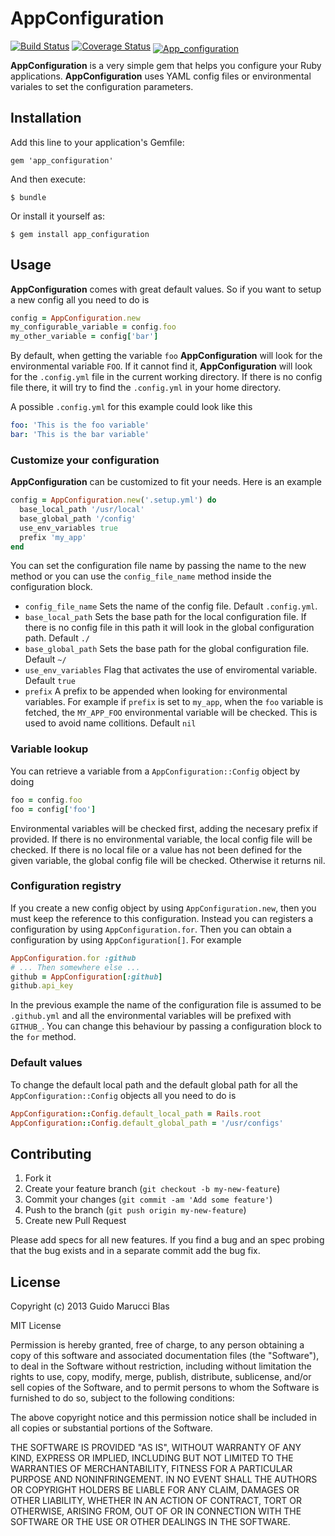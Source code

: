 # AppConfiguration

[![Build Status](https://travis-ci.org/guidomb/app_configuration.png)](https://travis-ci.org/guidomb/app_configuration)
[![Coverage Status](https://coveralls.io/repos/guidomb/app_configuration/badge.png?branch=master)](https://coveralls.io/r/guidomb/app_configuration)
<a href="/github/guidomb/app_configuration/badges"><img alt="App_configuration" src="https://codeclimate.com/github/guidomb/app_configuration.png" style="position: relative; top: 4px"></a>

**AppConfiguration** is a very simple gem that helps you configure your Ruby applications. **AppConfiguration** uses YAML config files or environmental variales to set
the configuration parameters.

## Installation

Add this line to your application's Gemfile:

    gem 'app_configuration'

And then execute:

    $ bundle

Or install it yourself as:

    $ gem install app_configuration

## Usage

**AppConfiguration** comes with great default values. So if you want to setup a new config all you need to do is 

```ruby
config = AppConfiguration.new
my_configurable_variable = config.foo
my_other_variable = config['bar']
```

By default, when getting the variable `foo` **AppConfiguration** will look for the environmental variable `FOO`.
If it cannot find it, **AppConfiguration** will look for the `.config.yml` file in the current working directory. 
If there is no config file there, it will try to find the `.config.yml` in your home directory.

A possible `.config.yml` for this example could look like this

```yaml
foo: 'This is the foo variable'
bar: 'This is the bar variable'
```

### Customize your configuration ###

**AppConfiguration** can be customized to fit your needs. Here is an example

```ruby
config = AppConfiguration.new('.setup.yml') do
  base_local_path '/usr/local'
  base_global_path '/config'
  use_env_variables true
  prefix 'my_app'
end
```

You can set the configuration file name by passing the name to the new method or you can use the `config_file_name`
method inside the configuration block.

 * `config_file_name` Sets the name of the config file. Default `.config.yml`.
 * `base_local_path` Sets the base path for the local configuration file. If there is no config file in this path it will
look in the global configuration path. Default `./`
 * `base_global_path` Sets the base path for the global configuration file. Default `~/`
 * `use_env_variables` Flag that activates the use of enviromental variable. Default `true`
 * `prefix` A prefix to be appended when looking for environmental variables. For example if `prefix` is set to `my_app`,
when the `foo` variable is fetched, the `MY_APP_FOO` environmental variable will be checked. 
This is used to avoid name collitions. Default `nil`

### Variable lookup ###

You can retrieve a variable from a `AppConfiguration::Config` object by doing

```ruby
foo = config.foo
foo = config['foo']
```

Environmental variables will be checked first, adding the necesary prefix if provided. If there is no environmental
variable, the local config file will be checked. If there is no local file or a value has not been defined for
the given variable, the global config file will be checked. Otherwise it returns nil.

### Configuration registry ###

If you create a new config object by using `AppConfiguration.new`, then you must keep the reference to this configuration.
Instead you can registers a configuration by using `AppConfiguration.for`. Then you can obtain a configuration by using
`AppConfiguration[]`. For example

```ruby
AppConfiguration.for :github
# ... Then somewhere else ...
github = AppConfiguration[:github]
github.api_key
```

In the previous example the name of the configuration file is assumed to be `.github.yml` and all the environmental variables
will be prefixed with `GITHUB_`. You can change this behaviour by passing a configuration block to the `for` method.

### Default values ###

To change the default local path and the default global path for all the `AppConfiguration::Config` objects all you
need to do is 

```ruby
AppConfiguration::Config.default_local_path = Rails.root
AppConfiguration::Config.default_global_path = '/usr/configs'
```

## Contributing

1. Fork it
2. Create your feature branch (`git checkout -b my-new-feature`)
3. Commit your changes (`git commit -am 'Add some feature'`)
4. Push to the branch (`git push origin my-new-feature`)
5. Create new Pull Request

Please add specs for all new features. If you find a bug and an spec probing that the bug exists and in a separate commit
add the bug fix.

## License

Copyright (c) 2013 Guido Marucci Blas

MIT License

Permission is hereby granted, free of charge, to any person obtaining
a copy of this software and associated documentation files (the
"Software"), to deal in the Software without restriction, including
without limitation the rights to use, copy, modify, merge, publish,
distribute, sublicense, and/or sell copies of the Software, and to
permit persons to whom the Software is furnished to do so, subject to
the following conditions:

The above copyright notice and this permission notice shall be
included in all copies or substantial portions of the Software.

THE SOFTWARE IS PROVIDED "AS IS", WITHOUT WARRANTY OF ANY KIND,
EXPRESS OR IMPLIED, INCLUDING BUT NOT LIMITED TO THE WARRANTIES OF
MERCHANTABILITY, FITNESS FOR A PARTICULAR PURPOSE AND
NONINFRINGEMENT. IN NO EVENT SHALL THE AUTHORS OR COPYRIGHT HOLDERS BE
LIABLE FOR ANY CLAIM, DAMAGES OR OTHER LIABILITY, WHETHER IN AN ACTION
OF CONTRACT, TORT OR OTHERWISE, ARISING FROM, OUT OF OR IN CONNECTION
WITH THE SOFTWARE OR THE USE OR OTHER DEALINGS IN THE SOFTWARE.
